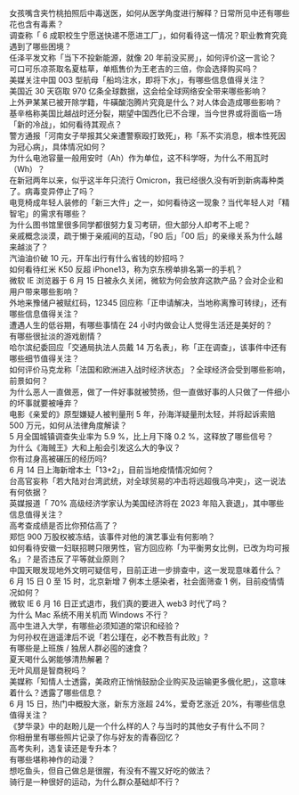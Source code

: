 女孩嘴含夹竹桃拍照后中毒送医，如何从医学角度进行解释？日常所见中还有哪些花也含有毒素？  
调查称「 6 成职校生宁愿送快递不愿进工厂」，如何看待这一情况？职业教育究竟遇到了哪些困境？  
任泽平发文称「当下不投新能源，就像 20 年前没买房」，如何评价这一言论？  
可口可乐凉茶取名夏枯草，单瓶售价为王老吉的三倍，你会选择购买吗？  
美媒关注中国 003 型航母「船坞注水，即将下水」，有哪些信息值得关注？  
美国近 30 天窃取 970 亿条全球数据，这会给全球网络安全带来哪些影响？  
上外尹某某已被开除学籍，牛磺酸泡腾片究竟是什么？对人体会造成哪些影响？  
基辛格称美国比越战时还分裂，期望中国西化已不合理，当今世界或将面临一场「新的冷战」，如何看待其观点？  
警方通报「河南女子举报其父亲遭警察殴打致死」，称「系不实消息，根本性死因为冠心病」，具体情况如何？  
为什么电池容量一般用安时（Ah）作为单位，这不科学呀，为什么不用瓦时（Wh）？  
在新冠两年以来，似乎这半年只流行 Omicron，我已经很久没有听到新病毒种类了。病毒变异停止了吗？  
电竞椅成年轻人装修的「新三大件」之一，如何看待这一现象？当代年轻人对「精智宅」的需求有哪些？  
为什么图书馆里很多同学都很努力复习考研，但大部分人却考不上呢？  
亲戚概念淡漠，疏于懒于亲戚间的互动，「90 后」「00 后」的亲缘关系为什么越来越淡了？  
汽油油价破 10 元，开车出行有什么省钱的妙招吗？  
如何看待红米 K50 反超 iPhone13，称为京东榜单排名第一的手机？  
微软 IE 浏览器于 6 月 15 日被永久关闭，微软为何会放弃这款产品？会对企业和用户带来哪些影响？  
外地来豫储户被赋红码，12345 回应称「正申请解决，当地称离豫可转绿」，还有哪些信息值得关注？  
遭遇人生的低谷期，有哪些事情在 24 小时内做会让人觉得生活还是美好的？  
有哪些很扯淡的游戏剧情？  
哈尔滨纪委回应「交通局执法人员戴 14 万名表」，称「正在调查」，该事件中还有哪些细节值得关注？  
如何评价马克龙称「法国和欧洲进入战时经济状态」？全球经济会受到哪些影响，前景如何？  
为什么恶人一直做恶，做了一件好事就被赞扬，但一直做好事的人只做了一件细小的坏事就要被唾弃？  
电影《亲爱的》原型嫌疑人被判量刑 5 年，孙海洋疑量刑太轻，并将起诉索赔 500 万元，如何从法律角度解读？  
5 月全国城镇调查失业率为 5.9 %，比上月下降 0.2 %，这释放了哪些信号？  
为什么《海贼王》大和上船会引发这么大的争议？  
你有过身高被碾压的经历吗?  
6 月 14 日上海新增本土「13+2」，目前当地疫情情况如何？  
台高官妄称「若大陆对台湾武统，对全球贸易的冲击将远超俄乌冲突」，这一说法有何依据？  
英媒报道「 70% 高级经济学家认为美国经济将在 2023 年陷入衰退」，其中哪些信息值得关注？  
高考查成绩是否比你预估高了？  
郑恺 900 万股权被冻结，该事件对他的演艺事业有何影响？  
如何看待安徽一妇联招聘只限男性，官方回应称「为平衡男女比例，已改为均可报名」？是否违反了平等就业原则？  
中国天眼发现地外文明可疑信号，目前正进一步排查中，这一发现意味着什么？  
6 月 15 日 0 至 15 时，北京新增 7 例本土感染者，社会面筛查 1 例，目前疫情情况如何？  
微软 IE 6 月 16 日正式退市，我们真的要进入 web3 时代了吗？  
为什么 Mac 系统不用关机而 Windows 不行？  
高中生进入大学，有哪些必须知道的常识和经验？  
为何孙权在逍遥津后不说「若公瑾在，必不教吾有此败」?  
有哪些是上班族 / 独居人群必囤的速食？  
夏天喝什么粥能够清热解暑？  
无叶风扇是智商税吗？  
美媒称「知情人士透露，美政府正悄悄鼓励企业购买及运输更多俄化肥」，这意味着什么？透露了哪些信息？  
6 月 15 日，热门中概股大涨，新东方涨超 24%，爱奇艺涨近 20%，有哪些信息值得关注？  
《梦华录》中的赵盼儿是一个什么样的人？与当时的其他女子有什么不同？  
你相册里有哪些照片记录了你与好友的青春回忆？  
高考失利，选复读还是专升本？  
有哪些堪称神作的动漫？  
想吃鱼头，但自己做总是很腥，有没有不腥又好吃的做法？  
骑行是一种很好的运动，为什么群众基础却不行？  
